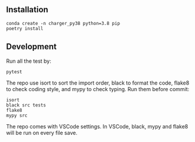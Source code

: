 ## Installation

    conda create -n charger_py38 python=3.8 pip
    poetry install

## Development
Run all the test by:

    pytest

The repo use isort to sort the import order, black to format the code, flake8 to check coding style, and mypy to check typing. Run them before commit:

    isort
    black src tests
    flake8
    mypy src

The repo comes with VSCode settings. In VSCode, black, mypy and flake8 will be run on every file save.